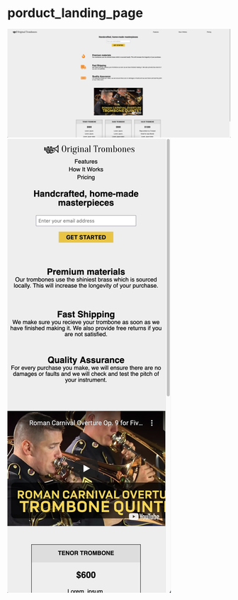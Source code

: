 # porduct_landing_page

<img src="./screen/Screen_Shot_1.png" />
<img src="./screen/Screen_Shot_2.png" />
